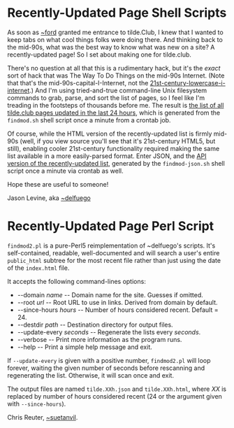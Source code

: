 # Recently-Updated Page Shell Scripts

As soon as [~ford](http://tilde.club/~ford) granted me entrance to tilde.Club, I knew that I wanted to keep tabs on what cool things folks were doing there. And thinking back to the mid-90s, what was the best way to know what was new on a site? A recently-updated page! So I set about making one for tilde.club.

There's no question at all that this is a rudimentary hack, but it's the *exact* sort of hack that was The Way To Do Things on the mid-90s Internet. (Note that that's the mid-90s-capital-I-Internet, not the [21st-century-lowercase-i-internet](http://www.nytimes.com/2002/12/29/weekinreview/29SCHW.html).) And I'm using tried-and-true command-line Unix filesystem commands to grab, parse, and sort the list of pages, so I feel like I'm treading in the footsteps of thousands before me. The result is [the list of all tilde.club pages updated in the last 24 hours](http://tilde.club/~delfuego/tilde.24h.html), which is generated from the ```findmod.sh``` shell script once a minute from a crontab job.

Of course, while the HTML version of the recently-updated list is firmly mid-90s (well, if you view source you'll see that it's 21st-century HTML5, but still), enabling cooler 21st-century functionality required making the same list available in a more easily-parsed format. Enter JSON, and the [API version of the recently-updated list](http://tilde.club/~delfuego/tilde.24h.json), generated by the ```findmod-json.sh``` shell script once a minute via crontab as well.

Hope these are useful to someone!

Jason Levine, aka [~delfuego](http://tilde.club/~delfuego)


# Recently-Updated Page Perl Script

`findmod2.pl` is a pure-Perl5 reimplementation of ~delfuego's scripts.
It's self-contained, readable, well-documented and will search a
user's entire `public_html` subtree for the most recent file rather
than just using the date of the `index.html` file.

It accepts the following command-lines options:

* --domain *name*           -- Domain name for the site.  Guesses if omitted.
* --root *url*              -- Root URL to use in links.  Derived from domain by default.
* --since-hours *hours*     -- Number of hours considered recent. Default = 24.
* --destdir *path*          -- Destination directory for output files.
* --update-every *seconds*  -- Regenerate the lists every *seconds*.
* --verbose                 -- Print more information as the program runs.
* --help                    -- Print a simple help message and exit.

If `--update-every` is given with a positive number, `findmod2.pl`
will loop forever, waiting the given number of seconds before
rescanning and regenerating the list.  Otherwise, it will scan once
and exit.

The output files are named `tilde.XXh.json` and `tilde.XXh.html`,
where *XX* is replaced by number of hours considered recent (24 or the
argument given with `--since-hours`).

Chris Reuter, [~suetanvil](http://totallynuclear.club/~suetanvil).

